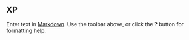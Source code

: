 ## XP

Enter text in [Markdown](http://daringfireball.net/projects/markdown/). Use the toolbar above, or click the **?** button for formatting help.
